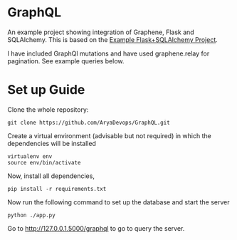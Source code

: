 # GraphQL
An example project showing integration of Graphene, Flask and SQLAlchemy. This is based on the [Example Flask+SQLAlchemy Project](https://github.com/graphql-python/graphene-sqlalchemy/tree/master/examples/flask_sqlalchemy). 

I have included GraphQl mutations and have used graphene.relay for pagination. See example queries below.


# Set up Guide

Clone the whole repository:
```
git clone https://github.com/AryaDevops/GraphQL.git

```

Create a virtual environment (advisable but not required) in which the dependencies will be installed

```
virtualenv env
source env/bin/activate

```

Now, install all dependencies,

```
pip install -r requirements.txt

```

Now run the following command to set up the database and start the server

```
python ./app.py

```

Go to http://127.0.0.1.5000/graphql to go to query the server.
